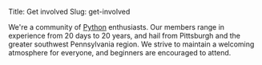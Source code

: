Title: Get involved
Slug: get-involved

We're a community of [Python](https://www.python.org/) enthusiasts. Our members range in experience from 20 days to 20 years, and hail from Pittsburgh and the greater southwest Pennsylvania region. We strive to maintain a welcoming atmosphere for everyone, and beginners are encouraged to attend.
